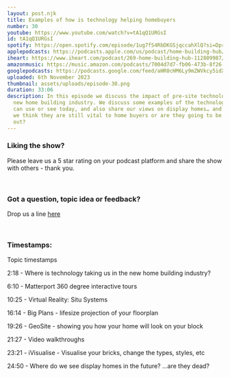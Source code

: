 ```yaml
---
layout: post.njk
title: Examples of how is technology helping homebuyers
number: 30
youtube: https://www.youtube.com/watch?v=tA1qQ1URGsI
id: tA1qQ1URGsI
spotify: https://open.spotify.com/episode/1ug7fS4RbDKGSjqccahXlQ?si=DprXtCfNSCaq5AQgvjOM5w
applepodcasts: https://podcasts.apple.com/us/podcast/home-building-hub/id1681936589
iheart: https://www.iheart.com/podcast/269-home-building-hub-112809987/
amazonmusic: https://music.amazon.com/podcasts/7004d7d7-fb06-473b-8f26-8ce9992cac11/episodes/fc098b7d-52ac-401f-98fd-c8fe1b083142/home-building-hub-ep-30-examples-of-how-is-technology-helping-homebuyers
googlepodcasts: https://podcasts.google.com/feed/aHR0cHM6Ly9mZWVkcy5idXp6c3Byb3V0LmNvbS8yMTM5MTU1LnJzcw==
uploaded: 6th November 2023
thumbnail: assets/uploads/episode-30.png
duration: 33:06
description: In this episode we discuss the impact of pre-site technology in the
  new home building industry. We discuss some examples of the technologies you
  can use or see today, and also share our views on display homes… and whether
  we think they are still vital to home buyers or are they going to be phased
  out?
---
```

### Liking the show?

Please leave us a 5 star rating on your podcast platform and share the show with others - thank you.

<br>

### Got a question, topic idea or feedback?

Drop us a line <a href="/contact" id="contact-us" target="_blank">here</a>

<br>

### Timestamps:

Topic timestamps

2:18 - Where is technology taking us in the new home building industry?

6:10 - Matterport 360 degree interactive tours

10:25 - Virtual Reality: Situ Systems

16:14 - Big Plans - lifesize projection of your floorplan

19:26 - GeoSite - showing you how your home will look on your block

21:27 - Video walkthroughs

23:21 - iVisualise - Visualise your bricks, change the types, styles, etc

24:50 - Where do we see display homes in the future? …are they dead?